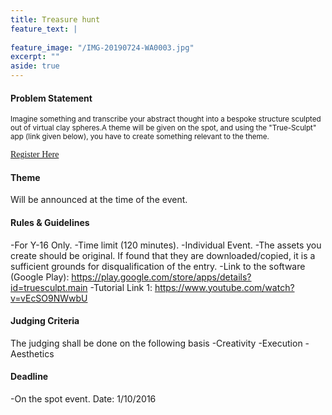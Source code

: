```yaml
---
title: Treasure hunt
feature_text: |
  
feature_image: "/IMG-20190724-WA0003.jpg"
excerpt: ""
aside: true
---
```



#### Problem Statement



<small>Imagine something and transcribe your abstract thought into a bespoke structure sculpted out of virtual clay spheres.A theme will be given on the spot, and using the "True-Sculpt" app (link given below), you have to create something relevant to the theme.</small>

<!-- [<span style="font-family:Papyrus; font-size:4em;color:red;">Register Here</span>](https://david.darn.es "A link") -->

[<span style="font-family:Papyrus; font-size:1em;">Register Here</span>](https://forms.gle/DxrDcNveyBDs6Mrh7 "A link") 


#### Theme
Will be announced at the time of the event.


#### Rules & Guidelines
-For Y-16 Only.
-Time limit (120 minutes).
-Individual Event.
-The assets you create should be original. If found that they are downloaded/copied, it is a sufficient grounds for disqualification of the entry.
-Link to the software (Google Play): https://play.google.com/store/apps/details?id=truesculpt.main
-Tutorial Link 1: https://www.youtube.com/watch?v=vEcSO9NWwbU

#### Judging Criteria

The judging shall be done on the following basis
-Creativity
-Execution
-Aesthetics

#### Deadline
-On the spot event. Date: 1/10/2016 

```
